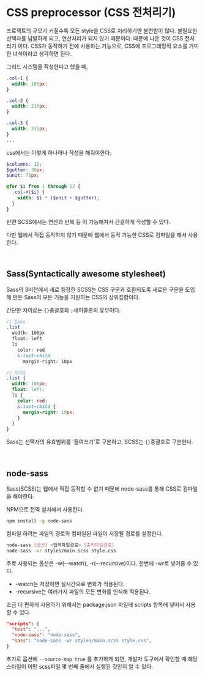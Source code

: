 # CSS preprocessor (CSS 전처리기)
프로젝트의 규모가 커질수록 모든 style을 CSS로 처리하기엔 불편함이 많다. 불필요한 선택자를 남발하게 되고, 연산처리가 되지 않기 때문이다. 때문에 나온 것이 CSS 전처리기 이다. CSS가 동작하기 전에 사용하는 기능으로, CSS에 프로그래밍적 요소를 가미한 녀석이라고 생각하면 된다.


그리드 시스템을 작성한다고 했을 때,
```css
.col-1 {
  width: 105px;
}

.col-2 {
  width: 210px;
}

.col-3 {
  width: 315px;
}
...
```
css에서는 이렇게 하나하나 작성을 해줘야한다.

```scss
$columns: 12;
$gutter: 30px;
$unit: 75px;

@for $i from 1 through 12 {
  .col-#{$i} {
    width: $i * ($unit + $gutter);
  }
}
```
반면 SCSS에서는 연산과 반복 등 이 가능해져서 간결하게 작성할 수 있다.

다만 웹에서 직접 동작하지 않기 때문에 웹에서 동작 가능한 CSS로 컴파일을 해서 사용한다.

<br />

## Sass(Syntactically awesome stylesheet)
Sass의 3버전에서 새로 등장한 SCSS는 CSS 구문과 호환되도록 새로운 구문을 도입해 만든 Sass의 모든 기능을 지원하는 CSS의 상위집합이다.

간단한 차이로는 `{}`중괄호와 `;`세미콜론의 유무이다.

```SCSS
// Sass
.list
  width: 100px
  float: left
  li
    color: red
    &:last-child
      margin-right: 10px
```

```SCSS
// SCSS
.list {
  width: 100px;
  float: left;
  li {
    color: red;
    &:last-child {
      margin-right: 10px;
    }
  }
}
```
Sass는 선택자의 유효범위를 '들여쓰기'로 구분하고, SCSS는 `{}`중괄호로 구분한다.

<br />

## node-sass
Sass(SCSS)는 웹에서 직접 동작할 수 없기 때문에 node-sass를 통해 CSS로 컴파일을 해야한다.

NPM으로 전역 설치해서 사용한다.
```bash
npm install -g node-sass
```

컴파일 하려는 파일의 경로와 컴파일된 파일이 저장될 경로를 설정한다.

```bash
node-sass [옵션] <입력파일경로> [출력파일경로]
node-sass -wr styles/main.scss style.css
```

주로 사용되는 옵션은 -w(--watch), -r(--recursive)이다. 한번에 -wr로 넣어줄 수 있다.
- -watch는 저장하면 실시간으로 변화가 적용된다.
- -recursive는 여러가지 파일의 모든 변화를 인식해 적용된다.

조금 더 편하게 사용하기 위해서는 package.json 파일에 scripts 항목에 넣어서 사용할 수 있다.

```json
"scripts": {
  "test": "...",
  "node-sass": "node-sass",
  "sass": "node-sass -wr styles/main.scss style.css",
}
```

추가로 옵션에 `--source-map true` 를 추가하게 되면, 개발자 도구에서 확인할 때 해당 스타일이 어떤 scss파일 몇 번째 줄에서 실행된 것인지 알 수 있다.